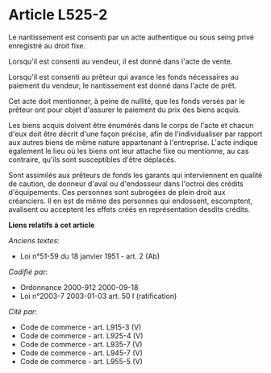 # Article L525-2

Le nantissement est consenti par un acte authentique ou sous seing privé enregistré au droit fixe.

Lorsqu'il est consenti au vendeur, il est donné dans l'acte de vente.

Lorsqu'il est consenti au prêteur qui avance les fonds nécessaires au paiement du vendeur, le nantissement est donné dans
l'acte de prêt.

Cet acte doit mentionner, à peine de nullité, que les fonds versés par le prêteur ont pour objet d'assurer le paiement du
prix des biens acquis.

Les biens acquis doivent être énumérés dans le corps de l'acte et chacun d'eux doit être décrit d'une façon précise, afin de
l'individualiser par rapport aux autres biens de même nature appartenant à l'entreprise. L'acte indique également le lieu où
les biens ont leur attache fixe ou mentionne, au cas contraire, qu'ils sont susceptibles d'être déplacés.

Sont assimilés aux prêteurs de fonds les garants qui interviennent en qualité de caution, de donneur d'aval ou d'endosseur
dans l'octroi des crédits d'équipements. Ces personnes sont subrogées de plein droit aux créanciers. Il en est de même des
personnes qui endossent, escomptent, avalisent ou acceptent les effets créés en représentation desdits crédits.

**Liens relatifs à cet article**

_Anciens textes_:

  - Loi n°51-59 du 18 janvier 1951 - art. 2 (Ab)

_Codifié par_:

  - Ordonnance 2000-912 2000-09-18
  - Loi n°2003-7 2003-01-03 art. 50 I (ratification)

_Cité par_:

  - Code de commerce - art. L915-3 (V)
  - Code de commerce - art. L925-4 (V)
  - Code de commerce - art. L935-7 (V)
  - Code de commerce - art. L945-7 (V)
  - Code de commerce - art. L955-5 (V)
